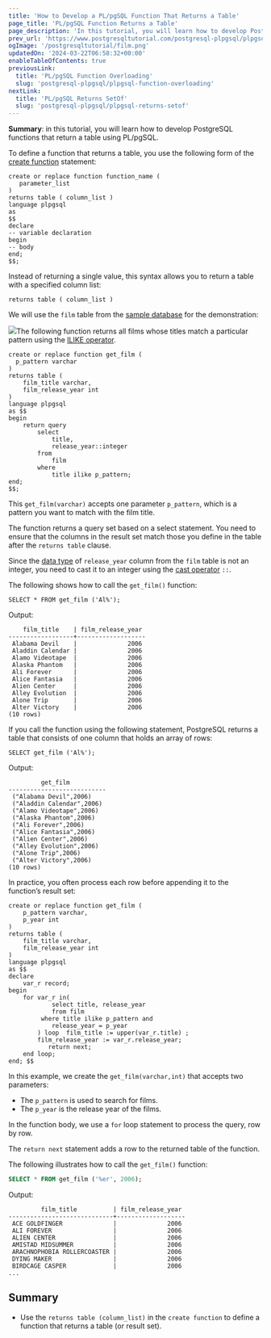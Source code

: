 ```yaml
---
title: 'How to Develop a PL/pgSQL Function That Returns a Table'
page_title: 'PL/pgSQL Function Returns a Table'
page_description: 'In this tutorial, you will learn how to develop PostgreSQL functions that return a table using PL/pgSQL.'
prev_url: 'https://www.postgresqltutorial.com/postgresql-plpgsql/plpgsql-function-returns-a-table/'
ogImage: '/postgresqltutorial/film.png'
updatedOn: '2024-03-22T06:58:32+00:00'
enableTableOfContents: true
previousLink:
  title: 'PL/pgSQL Function Overloading'
  slug: 'postgresql-plpgsql/plpgsql-function-overloading'
nextLink:
  title: 'PL/pgSQL Returns SetOf'
  slug: 'postgresql-plpgsql/plpgsql-returns-setof'
---
```


**Summary**: in this tutorial, you will learn how to develop PostgreSQL functions that return a table using PL/pgSQL.

To define a function that returns a table, you use the following form of the [create function](postgresql-create-function) statement:

```pgsqlsqlsql
create or replace function function_name (
   parameter_list
)
returns table ( column_list )
language plpgsql
as
$$
declare
-- variable declaration
begin
-- body
end;
$$;
```

Instead of returning a single value, this syntax allows you to return a table with a specified column list:

```pgsql
returns table ( column_list )
```

We will use the `film` table from the [sample database](../postgresql-getting-started/postgresql-sample-database) for the demonstration:

![](/postgresqltutorial/film.png)The following function returns all films whose titles match a particular pattern using the [ILIKE operator](../postgresql-tutorial/postgresql-like).

```pgsql
create or replace function get_film (
  p_pattern varchar
)
returns table (
	film_title varchar,
	film_release_year int
)
language plpgsql
as $$
begin
	return query
		select
			title,
			release_year::integer
		from
			film
		where
			title ilike p_pattern;
end;
$$;
```

This `get_film(varchar)` accepts one parameter `p_pattern`, which is a pattern you want to match with the film title.

The function returns a query set based on a select statement. You need to ensure that the columns in the result set match those you define in the table after the `returns table` clause.

Since the [data type](../postgresql-tutorial/postgresql-data-types) of `release_year` column from the `film` table is not an integer, you need to cast it to an integer using the [cast operator](../postgresql-tutorial/postgresql-cast) `::`.

The following shows how to call the `get_film()` function:

```pgsql
SELECT * FROM get_film ('Al%');
```

Output:

```pgsql
    film_title    | film_release_year
------------------+-------------------
 Alabama Devil    |              2006
 Aladdin Calendar |              2006
 Alamo Videotape  |              2006
 Alaska Phantom   |              2006
 Ali Forever      |              2006
 Alice Fantasia   |              2006
 Alien Center     |              2006
 Alley Evolution  |              2006
 Alone Trip       |              2006
 Alter Victory    |              2006
(10 rows)
```

If you call the function using the following statement, PostgreSQL returns a table that consists of one column that holds an array of rows:

```
SELECT get_film ('Al%');
```

Output:

```
         get_film
---------------------------
 ("Alabama Devil",2006)
 ("Aladdin Calendar",2006)
 ("Alamo Videotape",2006)
 ("Alaska Phantom",2006)
 ("Ali Forever",2006)
 ("Alice Fantasia",2006)
 ("Alien Center",2006)
 ("Alley Evolution",2006)
 ("Alone Trip",2006)
 ("Alter Victory",2006)
(10 rows)
```

In practice, you often process each row before appending it to the function’s result set:

```
create or replace function get_film (
	p_pattern varchar,
	p_year int
)
returns table (
	film_title varchar,
	film_release_year int
)
language plpgsql
as $$
declare
    var_r record;
begin
	for var_r in(
            select title, release_year
            from film
	     where title ilike p_pattern and
		    release_year = p_year
        ) loop  film_title := upper(var_r.title) ;
		film_release_year := var_r.release_year;
           return next;
	end loop;
end; $$
```

In this example, we create the `get_film(varchar,int)` that accepts two parameters:

- The `p_pattern` is used to search for films.
- The `p_year` is the release year of the films.

In the function body, we use a `for` loop statement to process the query, row by row.

The `return next` statement adds a row to the returned table of the function.

The following illustrates how to call the `get_film()` function:

```sql
SELECT * FROM get_film ('%er', 2006);
```

Output:

```
         film_title          | film_release_year
-----------------------------+-------------------
 ACE GOLDFINGER              |              2006
 ALI FOREVER                 |              2006
 ALIEN CENTER                |              2006
 AMISTAD MIDSUMMER           |              2006
 ARACHNOPHOBIA ROLLERCOASTER |              2006
 DYING MAKER                 |              2006
 BIRDCAGE CASPER             |              2006
...
```

## Summary

- Use the `returns table (column_list)` in the `create function` to define a function that returns a table (or result set).
